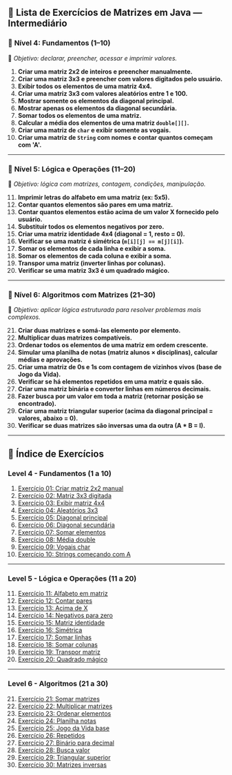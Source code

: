 ## 📒 Lista de Exercícios de Matrizes em Java — **Intermediário**

### 📘 **Nível 4: Fundamentos (1–10)**
🔹 *Objetivo: declarar, preencher, acessar e imprimir valores.*

1. **Criar uma matriz 2x2 de inteiros e preencher manualmente.**
2. **Criar uma matriz 3x3 e preencher com valores digitados pelo usuário.**
3. **Exibir todos os elementos de uma matriz 4x4.**
4. **Criar uma matriz 3x3 com valores aleatórios entre 1 e 100.**
5. **Mostrar somente os elementos da diagonal principal.**
6. **Mostrar apenas os elementos da diagonal secundária.**
7. **Somar todos os elementos de uma matriz.**
8. **Calcular a média dos elementos de uma matriz `double[][]`.**
9. **Criar uma matriz de `char` e exibir somente as vogais.**
10. **Criar uma matriz de `String` com nomes e contar quantos começam com 'A'.**

---

### 📗 **Nível 5: Lógica e Operações (11–20)**
🔹 *Objetivo: lógica com matrizes, contagem, condições, manipulação.*

11. **Imprimir letras do alfabeto em uma matriz (ex: 5x5).**
12. **Contar quantos elementos são pares em uma matriz.**
13. **Contar quantos elementos estão acima de um valor X fornecido pelo usuário.**
14. **Substituir todos os elementos negativos por zero.**
15. **Criar uma matriz identidade 4x4 (diagonal = 1, resto = 0).**
16. **Verificar se uma matriz é simétrica (`m[i][j] == m[j][i]`).**
17. **Somar os elementos de cada linha e exibir a soma.**
18. **Somar os elementos de cada coluna e exibir a soma.**
19. **Transpor uma matriz (inverter linhas por colunas).**
20. **Verificar se uma matriz 3x3 é um quadrado mágico.**

---

### 📙 **Nível 6: Algoritmos com Matrizes (21–30)**
🔹 *Objetivo: aplicar lógica estruturada para resolver problemas mais complexos.*

21. **Criar duas matrizes e somá-las elemento por elemento.**
22. **Multiplicar duas matrizes compatíveis.**
23. **Ordenar todos os elementos de uma matriz em ordem crescente.**
24. **Simular uma planilha de notas (matriz alunos × disciplinas), calcular médias e aprovações.**
25. **Criar uma matriz de 0s e 1s com contagem de vizinhos vivos (base de Jogo da Vida).**
26. **Verificar se há elementos repetidos em uma matriz e quais são.**
27. **Criar uma matriz binária e converter linhas em números decimais.**
28. **Fazer busca por um valor em toda a matriz (retornar posição se encontrado).**
29. **Criar uma matriz triangular superior (acima da diagonal principal = valores, abaixo = 0).**
30. **Verificar se duas matrizes são inversas uma da outra (A * B = I).**

---

## 🧭 Índice de Exercícios

### Level 4 - Fundamentos (1 a 10)

1. [Exercício 01: Criar matriz 2x2 manual](./src/Nivel_04/Exercicio01.java)
2. [Exercício 02: Matriz 3x3 digitada](./src/Nivel_04/Exercicio02.java)
3. [Exercício 03: Exibir matriz 4x4](./src/Nivel_04/Exercicio03.java)
4. [Exercício 04: Aleatórios 3x3](./src/Nivel_04/Exercicio04.java)
5. [Exercício 05: Diagonal principal](./src/Nivel_04/Exercicio05.java)
6. [Exercício 06: Diagonal secundária](./src/Nivel_04/Exercicio06.java)
7. [Exercício 07: Somar elementos](./src/Nivel_04/Exercicio07.java)
8. [Exercício 08: Média double](./src/Nivel_04/Exercicio08.java)
9. [Exercício 09: Vogais char](./src/Nivel_04/Exercicio09.java)
10. [Exercício 10: Strings começando com A](./src/Nivel_04/Exercicio10.java)

---

### Level 5 - Lógica e Operações (11 a 20)

11. [Exercício 11: Alfabeto em matriz](./src/Nivel_05/Exercicio11.java)
12. [Exercício 12: Contar pares](./src/Nivel_05/Exercicio12.java)
13. [Exercício 13: Acima de X](./src/Nivel_05/Exercicio13.java)
14. [Exercício 14: Negativos para zero](./src/Nivel_05/Exercicio14.java)
15. [Exercício 15: Matriz identidade](./src/Nivel_05/Exercicio15.java)
16. [Exercício 16: Simétrica](./src/Nivel_05/Exercicio16.java)
17. [Exercício 17: Somar linhas](./src/Nivel_05/Exercicio17.java)
18. [Exercício 18: Somar colunas](./src/Nivel_05/Exercicio18.java)
19. [Exercício 19: Transpor matriz](./src/Nivel_05/Exercicio19.java)
20. [Exercício 20: Quadrado mágico](./src/Nivel_05/Exercicio20.java)

---

### Level 6 - Algoritmos (21 a 30)

21. [Exercício 21: Somar matrizes](./src/Nivel_06/Exercicio21.java)
22. [Exercício 22: Multiplicar matrizes](./src/Nivel_06/Exercicio22.java)
23. [Exercício 23: Ordenar elementos](./src/Nivel_06/Exercicio23.java)
24. [Exercício 24: Planilha notas](./src/Nivel_06/Exercicio24.java)
25. [Exercício 25: Jogo da Vida base](./src/Nivel_06/Exercicio25.java)
26. [Exercício 26: Repetidos](./src/Nivel_06/Exercicio26.java)
27. [Exercício 27: Binário para decimal](./src/Nivel_06/Exercicio27.java)
28. [Exercício 28: Busca valor](./src/Nivel_06/Exercicio28.java)
29. [Exercício 29: Triangular superior](./src/Nivel_06/Exercicio29.java)
30. [Exercício 30: Matrizes inversas](./src/Nivel_06/Exercicio30.java)

